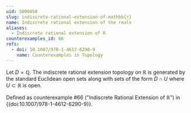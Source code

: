 ```yaml
---
uid: S000058
slug: indiscrete-rational-extension-of-mathbb{r}
name: Indiscrete rational extension of the reals
aliases:
  - Indiscrete rational extension of R
counterexamples_id: 66
refs:
  - doi: 10.1007/978-1-4612-6290-9 
    name: Counterexamples in Topology
---
```

Let $D = \mathbb{Q}$. The indiscrete rational extension topology on $\mathbb{R}$ is generated by the standard Euclidean open sets along with sets of the form $D \cap U$ where $U \subset \mathbb{R}$ is open.

Defined as counterexample #66 ("Indiscrete Rational Extension of $\mathbb{R}$")
in {{doi:10.1007/978-1-4612-6290-9}}.
